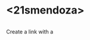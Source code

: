 # <21smendoza>

![<ROBLOX>](<https://images3.memedroid.com/images/UPLOADED151/5d936df51d8c8.jpeg>)

Create a link with a [<ROBLOX>](<https://images3.memedroid.com/images/UPLOADED151/5d936df51d8c8.jpeg>)